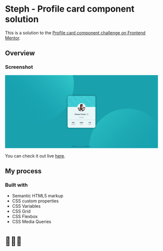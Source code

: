 # Steph - Profile card component solution

This is a solution to the [Profile card component challenge on Frontend Mentor](https://www.frontendmentor.io/challenges/profile-card-component-cfArpWshJ). 


## Overview

### Screenshot

![](./assets/images/screenshot.PNG)

You can check it out live [here](https://xstephx.github.io/profile-card-component-challenge/).

## My process

### Built with

- Semantic HTML5 markup
- CSS custom properties
- CSS Variables
- CSS Grid
- CSS Flexbox
- CSS Media Queries


# 🚀🚀🚀





